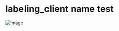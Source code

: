 # labeling_client name test


![image](https://github.com/user-attachments/assets/7f7c3eeb-b715-4c90-80bf-a706cfeb4a6a)
